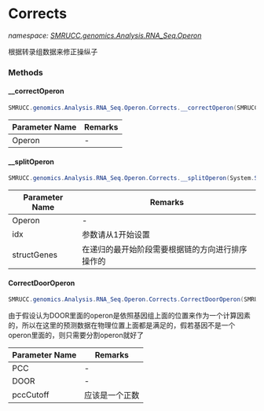 ﻿# Corrects
_namespace: [SMRUCC.genomics.Analysis.RNA_Seq.Operon](./index.md)_

根据转录组数据来修正操纵子



### Methods

#### __correctOperon
```csharp
SMRUCC.genomics.Analysis.RNA_Seq.Operon.Corrects.__correctOperon(SMRUCC.genomics.Assembly.DOOR.Operon,SMRUCC.genomics.Analysis.RNA_Seq.PccMatrix,System.Double)
```


|Parameter Name|Remarks|
|--------------|-------|
|Operon|-|


#### __splitOperon
```csharp
SMRUCC.genomics.Analysis.RNA_Seq.Operon.Corrects.__splitOperon(System.String,SMRUCC.genomics.Assembly.DOOR.GeneBrief[],SMRUCC.genomics.Assembly.DOOR.GeneBrief,System.Int32,System.Double,SMRUCC.genomics.Analysis.RNA_Seq.PccMatrix)
```


|Parameter Name|Remarks|
|--------------|-------|
|Operon|-|
|idx|参数请从1开始设置|
|structGenes|在递归的最开始阶段需要根据链的方向进行排序操作的|


#### CorrectDoorOperon
```csharp
SMRUCC.genomics.Analysis.RNA_Seq.Operon.Corrects.CorrectDoorOperon(SMRUCC.genomics.Analysis.RNA_Seq.PccMatrix,SMRUCC.genomics.Assembly.DOOR.DOOR,System.Double)
```
由于假设认为DOOR里面的operon是依照基因组上面的位置来作为一个计算因素的，所以在这里的预测数据在物理位置上面都是满足的，假若基因不是一个operon里面的，则只需要分割operon就好了

|Parameter Name|Remarks|
|--------------|-------|
|PCC|-|
|DOOR|-|
|pccCutoff|应该是一个正数|



